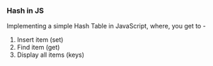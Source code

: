 ### Hash in JS

Implementing a simple Hash Table in JavaScript, where, you get to -

1. Insert item (set)
2. Find item (get)
3. Display all items (keys)
